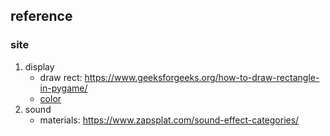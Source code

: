 
## reference

### site
1. display
    - draw rect: https://www.geeksforgeeks.org/how-to-draw-rectangle-in-pygame/
    - [color](https://cn.bing.com/images/search?view=detailV2&ccid=tErORvBe&id=E9C3BE6BE7762183F0C1611C095D5E4384E5560B&thid=OIP.tErORvBeGvjFzWzEV9vfGAHaEo&mediaurl=https%3a%2f%2fmatplotlib.org%2f2.0.0%2fmpl_examples%2fcolor%2fnamed_colors.png&exph=500&expw=800&q=pygame.color.color&simid=608023007217321990&ck=4A1BDA74A160D63B2BE75AF5B44F3503&selectedIndex=1&qpvt=pygame.color.color&FORM=IRPRST&ajaxhist=0)
2. sound
    - materials: https://www.zapsplat.com/sound-effect-categories/ 

